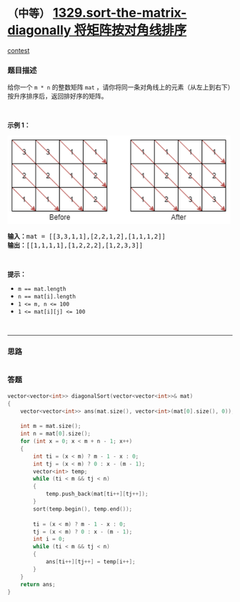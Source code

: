 # `（中等）` [1329.sort-the-matrix-diagonally 将矩阵按对角线排序](https://leetcode-cn.com/problems/sort-the-matrix-diagonally/)

[contest](https://leetcode-cn.com/contest/biweekly-contest-18/problems/sort-the-matrix-diagonally/)

### 题目描述
<p>给你一个&nbsp;<code>m * n</code>&nbsp;的整数矩阵&nbsp;<code>mat</code>&nbsp;，请你将同一条对角线上的元素（从左上到右下）按升序排序后，返回排好序的矩阵。</p>
<p>&nbsp;</p>
<p><strong>示例 1：</strong></p>
<p><img alt="" src="./1482_example_1_2.png" style="height: 198px; width: 500px;"></p>
<pre><strong>输入：</strong>mat = [[3,3,1,1],[2,2,1,2],[1,1,1,2]]
<strong>输出：</strong>[[1,1,1,1],[1,2,2,2],[1,2,3,3]]
</pre>

<p>&nbsp;</p>
<p><strong>提示：</strong></p>
<ul>
	<li><code>m ==&nbsp;mat.length</code></li>
	<li><code>n ==&nbsp;mat[i].length</code></li>
	<li><code>1 &lt;= m, n&nbsp;&lt;= 100</code></li>
	<li><code>1 &lt;= mat[i][j] &lt;= 100</code></li>
</ul>

​            

---
### 思路
```

```



### 答题
``` C++
vector<vector<int>> diagonalSort(vector<vector<int>>& mat)
{
	vector<vector<int>> ans(mat.size(), vector<int>(mat[0].size(), 0));

	int m = mat.size();
	int n = mat[0].size();
	for (int x = 0; x < m + n - 1; x++)
	{
		int ti = (x < m) ? m - 1 - x : 0;
		int tj = (x < m) ? 0 : x - (m - 1);
		vector<int> temp;
		while (ti < m && tj < n)
		{
			temp.push_back(mat[ti++][tj++]);
		}
		sort(temp.begin(), temp.end());

		ti = (x < m) ? m - 1 - x : 0;
		tj = (x < m) ? 0 : x - (m - 1);
		int i = 0;
		while (ti < m && tj < n)
		{
			ans[ti++][tj++] = temp[i++];
		}
	}
	return ans;
}
```




